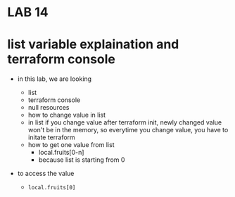 # LAB 14

# list variable explaination and terraform console

- in this lab, we are looking
  - list
  - terraform console
  - null resources
  - how to change value in list 
   - in list if you change value after terraform init, newly changed value won't be in the memory, so everytime you change value, you have to initate terraform
  - how to get one value from list
    - local.fruits[0-n]
    - because list is starting from 0
  
- to access the value
  - `local.fruits[0]`